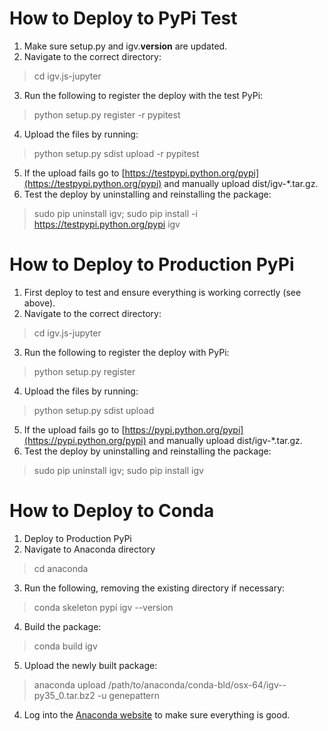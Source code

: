 # How to Deploy to PyPi Test

1. Make sure setup.py and igv.__version__ are updated.
2. Navigate to the correct directory:
> cd igv.js-jupyter
3. Run the following to register the deploy with the test PyPi:
> python setup.py register -r pypitest
4. Upload the files by running:
> python setup.py sdist upload -r pypitest
5. If the upload fails go to [https://testpypi.python.org/pypi](https://testpypi.python.org/pypi) and manually upload dist/igv-*.tar.gz.
6. Test the deploy by uninstalling and reinstalling the package: 
> sudo pip uninstall igv;
> sudo pip install -i https://testpypi.python.org/pypi igv

# How to Deploy to Production PyPi

1. First deploy to test and ensure everything is working correctly (see above).
2. Navigate to the correct directory:
> cd igv.js-jupyter
3. Run the following to register the deploy with PyPi:
> python setup.py register
4. Upload the files by running:
> python setup.py sdist upload
5. If the upload fails go to [https://pypi.python.org/pypi](https://pypi.python.org/pypi) and manually upload dist/igv-*.tar.gz.
6. Test the deploy by uninstalling and reinstalling the package: 
> sudo pip uninstall igv;
> sudo pip install igv

# How to Deploy to Conda

1. Deploy to Production PyPi
2. Navigate to Anaconda directory
> cd anaconda
3. Run the following, removing the existing directory if necessary:
> conda skeleton pypi igv --version <VERSION>
4. Build the package:
> conda build igv
5. Upload the newly built package:
> anaconda upload /path/to/anaconda/conda-bld/osx-64/igv-<VERSION>-py35_0.tar.bz2 -u genepattern
4. Log into the [Anaconda website](https://anaconda.org/) to make sure everything is good.